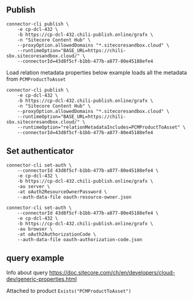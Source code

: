 ## Publish
```
connector-cli publish \
    -e cp-dcl-432 \
    -b https://cp-dcl-432.chili-publish.online/grafx \
    -n "Sitecore Content Hub" \
    --proxyOption.allowedDomains "*.sitecoresandbox.cloud" \
    --runtimeOption="BASE_URL=https://chili-sbx.sitecoresandbox.cloud/" \
    --connectorId=43d8f5cf-b1bb-477b-a877-80e45188efe4
```

Load relation metadata properties below example loads all the metadata from `PCMProductToAsset`
```
connector-cli publish \
    -e cp-dcl-432 \
    -b https://cp-dcl-432.chili-publish.online/grafx \
    -n "Sitecore Content Hub" \
    --proxyOption.allowedDomains "*.sitecoresandbox.cloud" \
    --runtimeOption="BASE_URL=https://chili-sbx.sitecoresandbox.cloud/" \
    --runtimeOption="relationMetadataIncludes=PCMProductToAsset" \
    --connectorId=43d8f5cf-b1bb-477b-a877-80e45188efe4
```


## Set authenticator

```
connector-cli set-auth \
    --connectorId 43d8f5cf-b1bb-477b-a877-80e45188efe4 \
    -e cp-dcl-432 \
    -b https://cp-dcl-432.chili-publish.online/grafx \
    -au server \
    -at oAuth2ResourceOwnerPassword \
    --auth-data-file oauth-resource-owner.json
```

```
connector-cli set-auth \
    --connectorId 43d8f5cf-b1bb-477b-a877-80e45188efe4 \
    -e cp-dcl-432 \
    -b https://cp-dcl-432.chili-publish.online/grafx \
    -au browser \
    -at oAuth2AuthorizationCode \
    --auth-data-file oauth-authorization-code.json
```

## query example
Info about query https://doc.sitecore.com/ch/en/developers/cloud-dev/generic-properties.html

Attached to product
`Exists("PCMProductToAsset")`


